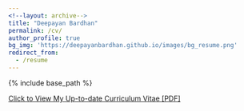 ```yaml
---
<!--layout: archive-->
title: "Deepayan Bardhan"
permalink: /cv/
author_profile: true
bg_img: 'https://deepayanbardhan.github.io/images/bg_resume.png'
redirect_from:
  - /resume
---
```


{% include base_path %}

[Click to View My Up-to-date Curriculum Vitae [PDF]](http://deepayanbardhan.github.io/files/resume_deepayan.pdf)

<!-- <embed src="http://deepayanbardhan.com/files/resume_deepayan.pdf" width="650" height="1800" type='application/pdf'> -->
